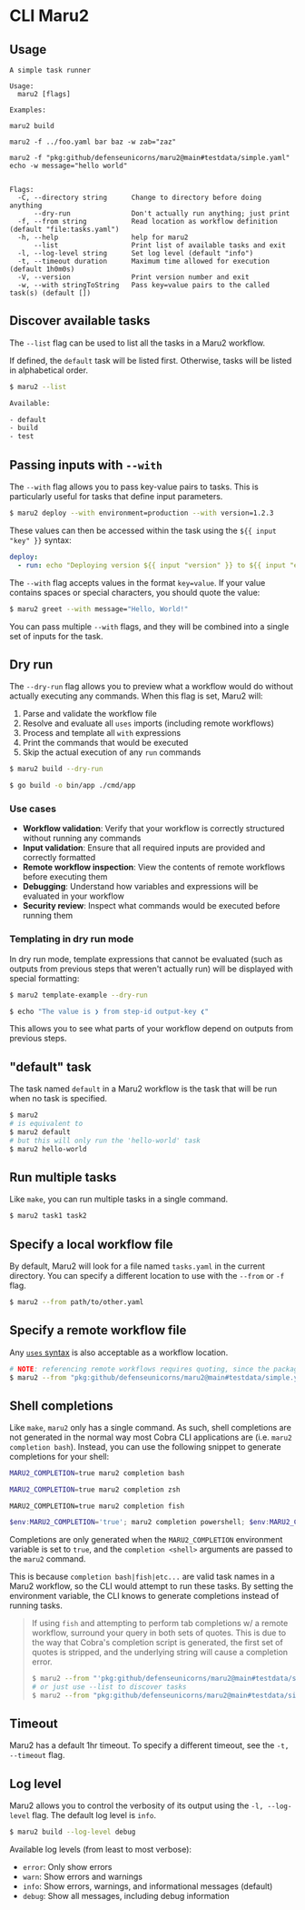 # CLI Maru2

## Usage

<!-- TODO: automate this once a docs site is created -->

```text
A simple task runner

Usage:
  maru2 [flags]

Examples:

maru2 build

maru2 -f ../foo.yaml bar baz -w zab="zaz"

maru2 -f "pkg:github/defenseunicorns/maru2@main#testdata/simple.yaml" echo -w message="hello world"


Flags:
  -C, --directory string      Change to directory before doing anything
      --dry-run               Don't actually run anything; just print
  -f, --from string           Read location as workflow definition (default "file:tasks.yaml")
  -h, --help                  help for maru2
      --list                  Print list of available tasks and exit
  -l, --log-level string      Set log level (default "info")
  -t, --timeout duration      Maximum time allowed for execution (default 1h0m0s)
  -V, --version               Print version number and exit
  -w, --with stringToString   Pass key=value pairs to the called task(s) (default [])
```

## Discover available tasks

The `--list` flag can be used to list all the tasks in a Maru2 workflow.

If defined, the `default` task will be listed first. Otherwise, tasks will be listed in alphabetical order.

```sh
$ maru2 --list

Available:

- default
- build
- test
```

## Passing inputs with `--with`

The `--with` flag allows you to pass key-value pairs to tasks. This is particularly useful for tasks that define input parameters.

```sh
$ maru2 deploy --with environment=production --with version=1.2.3
```

These values can then be accessed within the task using the `${{ input "key" }}` syntax:

```yaml
deploy:
  - run: echo "Deploying version ${{ input "version" }} to ${{ input "environment" }}"
```

The `--with` flag accepts values in the format `key=value`. If your value contains spaces or special characters, you should quote the value:

```sh
$ maru2 greet --with message="Hello, World!"
```

You can pass multiple `--with` flags, and they will be combined into a single set of inputs for the task.

## Dry run

The `--dry-run` flag allows you to preview what a workflow would do without actually executing any commands. When this flag is set, Maru2 will:

1. Parse and validate the workflow file
2. Resolve and evaluate all `uses` imports (including remote workflows)
3. Process and template all `with` expressions
4. Print the commands that would be executed
5. Skip the actual execution of any `run` commands

```sh
$ maru2 build --dry-run

$ go build -o bin/app ./cmd/app
```

### Use cases

- **Workflow validation**: Verify that your workflow is correctly structured without running any commands
- **Input validation**: Ensure that all required inputs are provided and correctly formatted
- **Remote workflow inspection**: View the contents of remote workflows before executing them
- **Debugging**: Understand how variables and expressions will be evaluated in your workflow
- **Security review**: Inspect what commands would be executed before running them

### Templating in dry run mode

In dry run mode, template expressions that cannot be evaluated (such as outputs from previous steps that weren't actually run) will be displayed with special formatting:

```sh
$ maru2 template-example --dry-run

$ echo "The value is ❯ from step-id output-key ❮"
```

This allows you to see what parts of your workflow depend on outputs from previous steps.

## "default" task

The task named `default` in a Maru2 workflow is the task that will be run when no task is specified.

```sh
$ maru2
# is equivalent to
$ maru2 default
# but this will only run the 'hello-world' task
$ maru2 hello-world
```

## Run multiple tasks

Like `make`, you can run multiple tasks in a single command.

```sh
$ maru2 task1 task2
```

## Specify a local workflow file

By default, Maru2 will look for a file named `tasks.yaml` in the current directory. You can specify a different location to use with the `--from` or `-f` flag.

```sh
$ maru2 --from path/to/other.yaml
```

## Specify a remote workflow file

Any [`uses` syntax](./syntax.md#run-a-task-from-a-remote-file) is also acceptable as a workflow location.

```sh
# NOTE: referencing remote workflows requires quoting, since the package-url spec leverages reserved shell characters (like # and @)!!!
$ maru2 --from "pkg:github/defenseunicorns/maru2@main#testdata/simple.yaml" echo
```

## Shell completions

Like `make`, `maru2` only has a single command. As such, shell completions are not generated in the normal way most Cobra CLI applications are (i.e. `maru2 completion bash`). Instead, you can use the following snippet to generate completions for your shell:

```bash
MARU2_COMPLETION=true maru2 completion bash
```

```zsh
MARU2_COMPLETION=true maru2 completion zsh
```

```fish
MARU2_COMPLETION=true maru2 completion fish
```

```powershell
$env:MARU2_COMPLETION='true'; maru2 completion powershell; $env:MARU2_COMPLETION=$null
```

Completions are only generated when the `MARU2_COMPLETION` environment variable is set to `true`, and the `completion <shell>` arguments are passed to the `maru2` command.

This is because `completion bash|fish|etc...` are valid task names in a Maru2 workflow, so the CLI would attempt to run these tasks. By setting the environment variable, the CLI knows to generate completions instead of running tasks.

> If using `fish` and attempting to perform tab completions w/ a remote workflow, surround your query in both sets of quotes. This is due to the way that Cobra's completion script is generated, the first set of quotes is stripped, and the underlying string will cause a completion error.
>
> ```sh
> $ maru2 --from "'pkg:github/defenseunicorns/maru2@main#testdata/simple.yaml'" [tab][tab]
> # or just use --list to discover tasks
> $ maru2 --from "pkg:github/defenseunicorns/maru2@main#testdata/simple.yaml" --list
> ```

## Timeout

Maru2 has a default 1hr timeout. To specify a different timeout, see the `-t, --timeout` flag.

## Log level

Maru2 allows you to control the verbosity of its output using the `-l, --log-level` flag. The default log level is `info`.

```sh
$ maru2 build --log-level debug
```

Available log levels (from least to most verbose):

- `error`: Only show errors
- `warn`: Show errors and warnings
- `info`: Show errors, warnings, and informational messages (default)
- `debug`: Show all messages, including debug information
